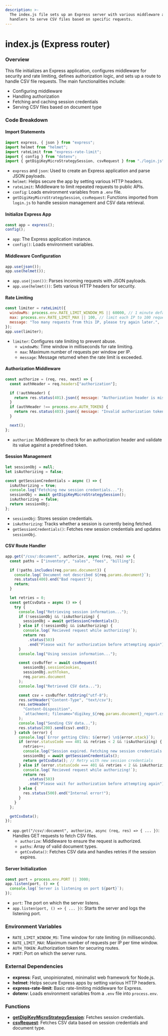 ```yaml
---
description: >-
  The index.js file sets up an Express server with various middleware and route
  handlers to serve CSV files based on specific requests.
---
```


# index.js (Express router)

### Overview

This file initializes an Express application, configures middleware for security and rate limiting, defines authorization logic, and sets up a route to handle CSV file requests. The main functionalities include:

* Configuring middleware
* Handling authorization
* Fetching and caching session credentials
* Serving CSV files based on document type

### Code Breakdown

#### Import Statements

```javascript
import express, { json } from "express";
import helmet from "helmet";
import rateLimit from "express-rate-limit";
import { config } from "dotenv";
import { getDigiKeyMicroStrategySession, csvRequest } from "./login.js";
```

* `express` and `json`: Used to create an Express application and parse JSON payloads.
* `helmet`: Helps secure the app by setting various HTTP headers.
* `rateLimit`: Middleware to limit repeated requests to public APIs.
* `config`: Loads environment variables from a `.env` file.
* `getDigiKeyMicroStrategySession`, `csvRequest`: Functions imported from `login.js` to handle session management and CSV data retrieval.

#### Initialize Express App

```javascript
const app = express();
config();
```

* `app`: The Express application instance.
* `config()`: Loads environment variables.

#### Middleware Configuration

```javascript
app.use(json());
app.use(helmet());
```

* `app.use(json())`: Parses incoming requests with JSON payloads.
* `app.use(helmet())`: Sets various HTTP headers for security.

#### Rate Limiting

```javascript
const limiter = rateLimit({
  windowMs: process.env.RATE_LIMIT_WINDOW_MS || 60000, // 1 minute default
  max: process.env.RATE_LIMIT_MAX || 100, // limit each IP to 100 requests per windowMs
  message: "Too many requests from this IP, please try again later.",
});
app.use(limiter);
```

* `limiter`: Configures rate limiting to prevent abuse.
  * `windowMs`: Time window in milliseconds for rate limiting.
  * `max`: Maximum number of requests per window per IP.
  * `message`: Message returned when the rate limit is exceeded.

#### Authorization Middleware

```javascript
const authorize = (req, res, next) => {
  const authHeader = req.headers["authorization"];

  if (!authHeader) {
    return res.status(401).json({ message: "Authorization header is missing" });
  }
  if (authHeader !== process.env.AUTH_TOKEN) {
    return res.status(403).json({ message: "Invalid authorization token" });
  }

  next();
};
```

* `authorize`: Middleware to check for an authorization header and validate its value against a predefined token.

#### Session Management

```javascript
let sessionObj = null;
let isAuthorizing = false;

const getSessionCredentials = async () => {
  isAuthorizing = true;
  console.log("Fetching new session credentials...");
  sessionObj = await getDigiKeyMicroStrategySession();
  isAuthorizing = false;
  return sessionObj;
};
```

* `sessionObj`: Stores session credentials.
* `isAuthorizing`: Tracks whether a session is currently being fetched.
* `getSessionCredentials()`: Fetches new session credentials and updates `sessionObj`.

#### CSV Route Handler

```javascript
app.get("/csv/:document", authorize, async (req, res) => {
  const paths = ["inventory", "sales", "fees", "billing"];

  if (!paths.includes(req.params.document)) {
    console.log(`Document not described ${req.params.document}`);
    res.status(400).end("Bad request");
    return;
  }

  let retries = 0;
  const getCsvData = async () => {
    try {
      console.log("Retrieving session information...");
      if (!sessionObj && !isAuthorizing) {
        sessionObj = await getSessionCredentials();
      } else if (!sessionObj && isAuthorizing) {
        console.log(`Recieved request while authorizing!`);
        return res
          .status(503)
          .end("Please wait for authorization before attempting again");
      }
      console.log("Using session information...");

      const csvBuffer = await csvRequest(
        sessionObj.sessionCookies,
        sessionObj.authToken,
        req.params.document
      );
      console.log("Retrieved CSV data...");

      const csv = csvBuffer.toString("utf-8");
      res.setHeader("Content-Type", "text/csv");
      res.setHeader(
        "Content-Disposition",
        `attachment; filename="digikey_${req.params.document}_report.csv"`
      );
      console.log("Sending CSV data...");
      res.status(200).send(csv).end();
    } catch (error) {
      console.log(`Error getting CSVs: ${error} \n${error.stack}`);
      if (error.statusCode === 401 && retries < 2 && !isAuthorizing) {
        retries++;
        console.log("Session expired. Fetching new session credentials...");
        sessionObj = await getSessionCredentials();
        return getCsvData(); // Retry with new session credentials
      } else if (error.statusCode === 401 && retries < 2 && isAuthorizing) {
        console.log(`Recieved request while authorizing!`);
        return res
          .status(503)
          .end("Please wait for authorization before attempting again");
      } else {
        res.status(500).end("Internal error!");
      }
    }
  };

  getCsvData();
});
```

* `app.get("/csv/:document", authorize, async (req, res) => { ... })`: Handles GET requests to fetch CSV files.
  * `authorize`: Middleware to ensure the request is authorized.
  * `paths`: Array of valid document types.
  * `getCsvData()`: Fetches CSV data and handles retries if the session expires.

#### Server Initialization

```javascript
const port = process.env.PORT || 3000;
app.listen(port, () => {
  console.log(`Server is listening on port ${port}`);
});
```

* `port`: The port on which the server listens.
* `app.listen(port, () => { ... })`: Starts the server and logs the listening port.

### Environment Variables

* `RATE_LIMIT_WINDOW_MS`: Time window for rate limiting (in milliseconds).
* `RATE_LIMIT_MAX`: Maximum number of requests per IP per time window.
* `AUTH_TOKEN`: Authorization token for securing routes.
* `PORT`: Port on which the server runs.

### External Dependencies

* **express**: Fast, unopinionated, minimalist web framework for Node.js.
* **helmet**: Helps secure Express apps by setting various HTTP headers.
* **express-rate-limit**: Basic rate-limiting middleware for Express.
* **dotenv**: Loads environment variables from a `.env` file into `process.env`.

### Functions

* [**getDigiKeyMicroStrategySession**](login.js.md#getdigikeymicrostrategysession-function): Fetches session credentials.
* [**csvRequest**](login.js.md#csvrequest-function): Fetches CSV data based on session credentials and document type.
